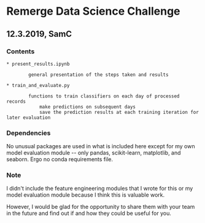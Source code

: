 # Remerge Data Science Challenge
## 12.3.2019, SamC

### Contents

	* present_results.ipynb 

            general presentation of the steps taken and results
	
	* train_and_evaluate.py
		
            functions to train classifiers on each day of processed records
                make predictions on subsequent days 
                save the prediction results at each training iteration for later evaluation

### Dependencies

No unusual packages are used in what is included here except for my own model evaluation module -- only pandas, scikit-learn, matplotlib, and seaborn. Ergo no conda requirements file.

### Note

I didn't include the feature engineering modules that I wrote for this or my model evaluation module because I think this is valuable work. 

However, I would be glad for the opportunity to share them with your team in the future and find out if and how they could be useful for you.
